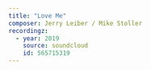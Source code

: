 ```yaml
---
title: "Love Me"
composer: Jerry Leiber / Mike Stoller
recordingz:
  - year: 2019
    source: soundcloud
    id: 565715319
---
```


